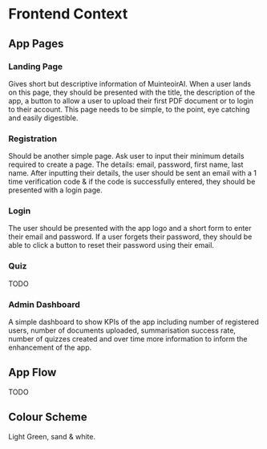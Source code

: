 # Frontend Context
## App Pages
### Landing Page
Gives short but descriptive information of MuinteoirAI. When a user lands on this page, they should be presented with the title, the
description of the app, a button to allow a user to upload their first PDF document or to login to their account. This page needs
to be simple, to the point, eye catching and easily digestible.

### Registration
Should be another simple page. Ask user to input their minimum details required to create a page.
The details: email, password, first name, last name. After inputting their details, the user should be sent an email with a 1 time verification code
& if the code is successfully entered, they should be presented with a login page.

### Login
The user should be presented with the app logo and a short form to enter their email and password.
If a user forgets their password, they should be able to click a button to reset their password using their email.

### Quiz
TODO

### Admin Dashboard
A simple dashboard to show KPIs of the app including number of registered users, number of documents uploaded, summarisation success rate,
number of quizzes created and over time more information to inform the enhancement of the app.

## App Flow
TODO

## Colour Scheme
Light Green, sand & white.
